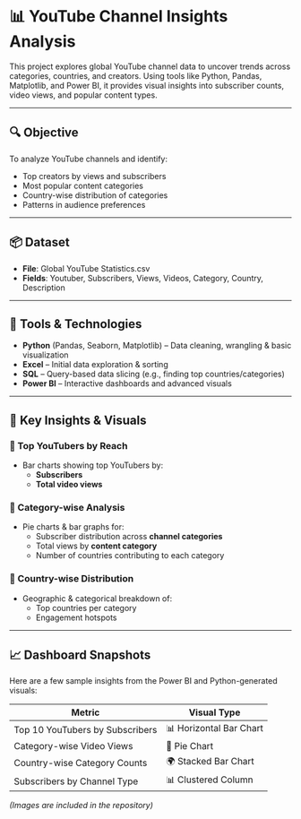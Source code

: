 # 📊 YouTube Channel Insights Analysis
This project explores global YouTube channel data to uncover trends across categories, countries, and creators. Using tools like Python, Pandas, Matplotlib, and Power BI, it provides visual insights into subscriber counts, video views, and popular content types.

---

## 🔍 Objective

To analyze YouTube channels and identify:
- Top creators by views and subscribers
- Most popular content categories
- Country-wise distribution of categories
- Patterns in audience preferences

---

## 📦 Dataset

- **File**: Global YouTube Statistics.csv
- **Fields**: Youtuber, Subscribers, Views, Videos, Category, Country, Description

---

## 🧰 Tools & Technologies

- **Python** (Pandas, Seaborn, Matplotlib) – Data cleaning, wrangling & basic visualization  
- **Excel** – Initial data exploration & sorting  
- **SQL** – Query-based data slicing (e.g., finding top countries/categories)  
- **Power BI** – Interactive dashboards and advanced visuals

---

## 📌 Key Insights & Visuals

### 🔹 Top YouTubers by Reach
- Bar charts showing top YouTubers by:
  - **Subscribers**
  - **Total video views**

### 🔹 Category-wise Analysis
- Pie charts & bar graphs for:
  - Subscriber distribution across **channel categories**
  - Total views by **content category**
  - Number of countries contributing to each category

### 🔹 Country-wise Distribution
- Geographic & categorical breakdown of:
  - Top countries per category
  - Engagement hotspots
 
 ---
 
## 📈 Dashboard Snapshots

Here are a few sample insights from the Power BI and Python-generated visuals:

| Metric | Visual Type |
|--------|-------------|
| Top 10 YouTubers by Subscribers | 📊 Horizontal Bar Chart |
| Category-wise Video Views | 🥧 Pie Chart |
| Country-wise Category Counts | 🌍 Stacked Bar Chart |
| Subscribers by Channel Type | 📊 Clustered Column |

*(Images are included in the repository)*
